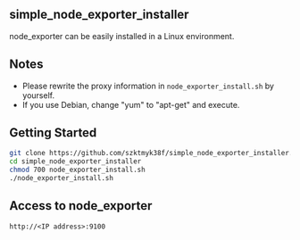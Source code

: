 ## simple_node_exporter_installer

node_exporter can be easily installed in a Linux environment.

## Notes
- Please rewrite the proxy information in `node_exporter_install.sh` by yourself.
- If you use Debian, change "yum" to "apt-get" and execute.

## Getting Started
```bash
git clone https://github.com/szktmyk38f/simple_node_exporter_installer.git
cd simple_node_exporter_installer
chmod 700 node_exporter_install.sh
./node_exporter_install.sh
```

## Access to node_exporter
`http://<IP address>:9100`
